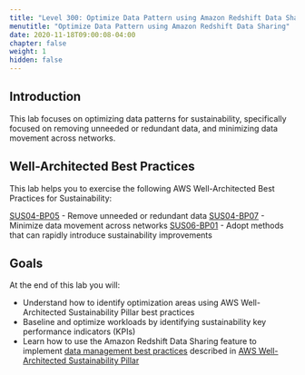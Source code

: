 ```yaml
---
title: "Level 300: Optimize Data Pattern using Amazon Redshift Data Sharing"
menutitle: "Optimize Data Pattern using Amazon Redshift Data Sharing"
date: 2020-11-18T09:00:08-04:00
chapter: false
weight: 1
hidden: false
---
```


## Introduction

This lab focuses on optimizing data patterns for sustainability, specifically focused on removing unneeded or redundant data, and minimizing data movement across networks.


## Well-Architected Best Practices
This lab helps you to exercise the following AWS Well-Architected Best Practices for Sustainability:

[SUS04-BP05](https://docs.aws.amazon.com/wellarchitected/latest/sustainability-pillar/sus_sus_data_a6.html) - Remove unneeded or redundant data
[SUS04-BP07](https://docs.aws.amazon.com/wellarchitected/latest/sustainability-pillar/sus_sus_data_a8.html) - Minimize data movement across networks
[SUS06-BP01](https://docs.aws.amazon.com/wellarchitected/latest/sustainability-pillar/sus_sus_dev_a2.html) - Adopt methods that can rapidly introduce sustainability improvements

## Goals
At the end of this lab you will:

* Understand how to identify optimization areas using AWS Well-Architected Sustainability Pillar best practices
* Baseline and optimize workloads by identifying sustainability key performance indicators (KPIs)
* Learn how to use the Amazon Redshift Data Sharing feature to implement [data management best practices](https://docs.aws.amazon.com/wellarchitected/latest/sustainability-pillar/data-patterns.html) described in [AWS Well-Architected Sustainability Pillar](https://docs.aws.amazon.com/wellarchitected/latest/sustainability-pillar/sustainability-pillar.html)


